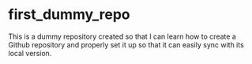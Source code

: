 # first_dummy_repo
This is a dummy repository created so that I can learn how to create a Github repository and properly set it up so that it can easily sync with its local version.
